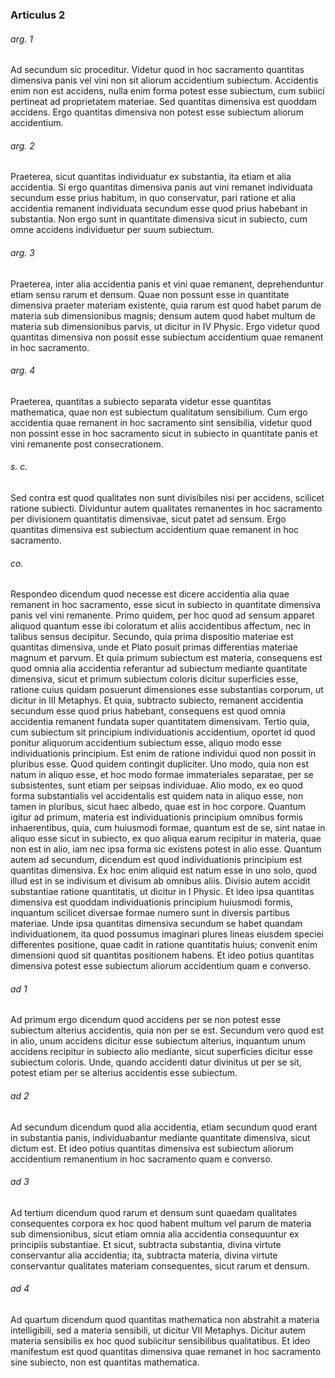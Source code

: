 ### Articulus 2

###### arg. 1
Ad secundum sic proceditur. Videtur quod in hoc sacramento quantitas dimensiva panis vel vini non sit aliorum accidentium subiectum. Accidentis enim non est accidens, nulla enim forma potest esse subiectum, cum subiici pertineat ad proprietatem materiae. Sed quantitas dimensiva est quoddam accidens. Ergo quantitas dimensiva non potest esse subiectum aliorum accidentium.

###### arg. 2
Praeterea, sicut quantitas individuatur ex substantia, ita etiam et alia accidentia. Si ergo quantitas dimensiva panis aut vini remanet individuata secundum esse prius habitum, in quo conservatur, pari ratione et alia accidentia remanent individuata secundum esse quod prius habebant in substantia. Non ergo sunt in quantitate dimensiva sicut in subiecto, cum omne accidens individuetur per suum subiectum.

###### arg. 3
Praeterea, inter alia accidentia panis et vini quae remanent, deprehenduntur etiam sensu rarum et densum. Quae non possunt esse in quantitate dimensiva praeter materiam existente, quia rarum est quod habet parum de materia sub dimensionibus magnis; densum autem quod habet multum de materia sub dimensionibus parvis, ut dicitur in IV Physic. Ergo videtur quod quantitas dimensiva non possit esse subiectum accidentium quae remanent in hoc sacramento.

###### arg. 4
Praeterea, quantitas a subiecto separata videtur esse quantitas mathematica, quae non est subiectum qualitatum sensibilium. Cum ergo accidentia quae remanent in hoc sacramento sint sensibilia, videtur quod non possint esse in hoc sacramento sicut in subiecto in quantitate panis et vini remanente post consecrationem.

###### s. c.
Sed contra est quod qualitates non sunt divisibiles nisi per accidens, scilicet ratione subiecti. Dividuntur autem qualitates remanentes in hoc sacramento per divisionem quantitatis dimensivae, sicut patet ad sensum. Ergo quantitas dimensiva est subiectum accidentium quae remanent in hoc sacramento.

###### co.
Respondeo dicendum quod necesse est dicere accidentia alia quae remanent in hoc sacramento, esse sicut in subiecto in quantitate dimensiva panis vel vini remanente. Primo quidem, per hoc quod ad sensum apparet aliquod quantum esse ibi coloratum et aliis accidentibus affectum, nec in talibus sensus decipitur. Secundo, quia prima dispositio materiae est quantitas dimensiva, unde et Plato posuit primas differentias materiae magnum et parvum. Et quia primum subiectum est materia, consequens est quod omnia alia accidentia referantur ad subiectum mediante quantitate dimensiva, sicut et primum subiectum coloris dicitur superficies esse, ratione cuius quidam posuerunt dimensiones esse substantias corporum, ut dicitur in III Metaphys. Et quia, subtracto subiecto, remanent accidentia secundum esse quod prius habebant, consequens est quod omnia accidentia remanent fundata super quantitatem dimensivam. Tertio quia, cum subiectum sit principium individuationis accidentium, oportet id quod ponitur aliquorum accidentium subiectum esse, aliquo modo esse individuationis principium. Est enim de ratione individui quod non possit in pluribus esse. Quod quidem contingit dupliciter. Uno modo, quia non est natum in aliquo esse, et hoc modo formae immateriales separatae, per se subsistentes, sunt etiam per seipsas individuae. Alio modo, ex eo quod forma substantialis vel accidentalis est quidem nata in aliquo esse, non tamen in pluribus, sicut haec albedo, quae est in hoc corpore. Quantum igitur ad primum, materia est individuationis principium omnibus formis inhaerentibus, quia, cum huiusmodi formae, quantum est de se, sint natae in aliquo esse sicut in subiecto, ex quo aliqua earum recipitur in materia, quae non est in alio, iam nec ipsa forma sic existens potest in alio esse. Quantum autem ad secundum, dicendum est quod individuationis principium est quantitas dimensiva. Ex hoc enim aliquid est natum esse in uno solo, quod illud est in se indivisum et divisum ab omnibus aliis. Divisio autem accidit substantiae ratione quantitatis, ut dicitur in I Physic. Et ideo ipsa quantitas dimensiva est quoddam individuationis principium huiusmodi formis, inquantum scilicet diversae formae numero sunt in diversis partibus materiae. Unde ipsa quantitas dimensiva secundum se habet quandam individuationem, ita quod possumus imaginari plures lineas eiusdem speciei differentes positione, quae cadit in ratione quantitatis huius; convenit enim dimensioni quod sit quantitas positionem habens. Et ideo potius quantitas dimensiva potest esse subiectum aliorum accidentium quam e converso.

###### ad 1
Ad primum ergo dicendum quod accidens per se non potest esse subiectum alterius accidentis, quia non per se est. Secundum vero quod est in alio, unum accidens dicitur esse subiectum alterius, inquantum unum accidens recipitur in subiecto alio mediante, sicut superficies dicitur esse subiectum coloris. Unde, quando accidenti datur divinitus ut per se sit, potest etiam per se alterius accidentis esse subiectum.

###### ad 2
Ad secundum dicendum quod alia accidentia, etiam secundum quod erant in substantia panis, individuabantur mediante quantitate dimensiva, sicut dictum est. Et ideo potius quantitas dimensiva est subiectum aliorum accidentium remanentium in hoc sacramento quam e converso.

###### ad 3
Ad tertium dicendum quod rarum et densum sunt quaedam qualitates consequentes corpora ex hoc quod habent multum vel parum de materia sub dimensionibus, sicut etiam omnia alia accidentia consequuntur ex principiis substantiae. Et sicut, subtracta substantia, divina virtute conservantur alia accidentia; ita, subtracta materia, divina virtute conservantur qualitates materiam consequentes, sicut rarum et densum.

###### ad 4
Ad quartum dicendum quod quantitas mathematica non abstrahit a materia intelligibili, sed a materia sensibili, ut dicitur VII Metaphys. Dicitur autem materia sensibilis ex hoc quod subiicitur sensibilibus qualitatibus. Et ideo manifestum est quod quantitas dimensiva quae remanet in hoc sacramento sine subiecto, non est quantitas mathematica.


